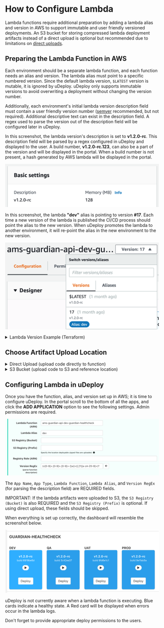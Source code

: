 # How to Configure Lambda

Lambda functions require additional preparation by adding a lambda alias and version in AWS to support immutable and user friendly versioned deployments. An S3 bucket for storing compressed lambda deployment artifacts instead of a direct upload is optional but recommended due to limitations on [direct uploads](https://docs.aws.amazon.com/lambda/latest/dg/gettingstarted-limits.html). 


## Preparing the Lambda Function in AWS

Each environment should be a separate lambda function, and each function needs an alias and version. The lambda alias must point to a specific numbered version. Since the default lambda version, `$LATEST` version is mutable, it is ignored by uDeploy. uDeploy only supports immutable versions to avoid overwriting a deployment without changing the version number. 

Additionally, each environment's initial lambda version description field must contain a user friendly version number ([semver](http://www.semver.org) recommended, but not required). Additional descriptive text can exist in the description field. A regex used to parse the version out of the description field will be configured later in uDeploy. 

In this screenshot, the lambda version's description is set to **v1.2.0-rc**.  This description field will be parsed by a regex configured in uDeploy and displayed to the user. A build number, **v1.2.0-rc.123**, can also be a part of the version and will be displayed in the portal. When a build number is not present, a hash generated by AWS lambda will be displayed in the portal.

![Description](./console_description.png)

In this screenshot, the lambda **"dev"** alias is pointing to version **#17**. Each time a new version of the lambda is published the CI/CD process should point the alias to the new version. When uDeploy promotes the lambda to another environment, it will re-point the alias in the new environment to the new version.

![Alias and Version](./console_version.png)

<details>
  <summary>Lambda Version Example (Terraform)</summary>

Notice the lambda alias points to a lambda version `"1"`, and not the default `$LATEST`.
```
resource "aws_lambda_alias" "function_alias" {
  name             = "${var.app}-alias-${var.environment}"
  description      = "alias triggered by AWS event"
  function_name    = aws_lambda_function.function.arn
  function_version = "1"
}
```

The resource invoking the lambda must be pointed to the alias `aws_lambda_alias.function_alias.arn` and not directly to the function ``aws_lambda_function.arn`` for deployments to work properly.
```
resource "aws_lambda_event_source_mapping" "lambda_event" {
  batch_size       = 1
  enabled          = true
  event_source_arn = aws_sqs_queue.queue.arn
  function_name    = aws_lambda_alias.function_alias.arn
}
```

</details>


## Choose Artifact Upload Location

<details>
  <summary>Direct Upload (upload code directly to function)</summary>

The CI/CD process will need to...
1. Update the lambda description with a user friendly version in dev.

```bash
$ aws lambda update-function-configuration --function-name ${LAMBDA_FUNCTION} --description ${LAMBDA_DESCRIPTION}
```

2. Publish the new version to dev.

```bash
$ aws lambda update-function-code --function-name ${LAMBDA_FUNCTION} --publish --zip-file ${FILE}
```

3. Point the alias to the newly published version in dev.

```bash
$ aws lambda update-alias --function-name ${LAMBDA_FUNCTION} --function-version ${LAMBDA_VERSION} --name ${LAMBDA_ALIAS}
```

Performing these functions requires the CI/CD to have the following AWS account permissions:

* lambda:UpdateFunctionCode
* lambda:UpdateFunctionConfiguration
* lambda:UpdateAlias

</details>

<details>
  <summary>S3 Bucket (upload code to S3 and reference location)</summary>

The CI/CD process will need to...

1. Upload the compressed file to an S3 bucket using a revision number for the file name and include the following two meta data fields. (artifact registry)

* `x-amz-meta-version`: The user friendly version and build number. This field is parsed by the regular expression configured in uDeploy.
* `x-amz-meta-revision`: The same revision number as the compressed file's name specifying a unique artifact upload.

![Description](../../../vue/pages/app/img/s3-registry.png)

```bash
$ aws s3 cp artifacts/${REVISION_NUMBER}.zip s3://artifacts/${PROJECT}/${S3_BUCKET}/${REVISION_NUMBER}.zip --metadata revision=${REVISION_NUMBER},version=${VERSION}.${BUILD_NUMBER}
```

2. Update the lambda function code in dev.

NOTE: If secrets exist in the lambda env vars, it may be worth redirecting the output to null by adding ` >> /dev/null` to the command.

```bash
$ aws lambda update-function-code --function-name ${LAMBDA_FUNCTION} --s3-bucket ${S3_BUCKET} --s3-key ${REVISION_NUMBER}.zip
```

3. Publish the new version in dev.

```bash
$ aws lambda publish-version --function-name ${LAMBDA_FUNCTION}
```

4. Point the alias to the newly published version in dev.

```bash
$ aws lambda update-alias --function-name ${LAMBDA_FUNCTION} --function-version ${LAMBDA_VERSION} --name ${LAMBDA_ALIAS}
```

Performing these functions requires CI/CD to have the following AWS account permissions:

* s3:PutObject
* lambda:UpdateFunctionCode
* lambda:UpdateFunctionConfiguration
* lambda:UpdateAlias
* lambda:PublishVersion

</details>


## Configuring Lambda in uDeploy

Once you have the function, alias, and version set up in AWS; it is time to configure uDeploy. In the portal scroll to the bottom of all the apps, and click the **ADD APPLICATION** option to see the following settings. Admin permissions are required.

![Edit](./portal_edit.png)

The `App Name`, `App Type`, `Lambda Function`, `Lambda Alias`, and `Version RegEx` (for parsing the description field) are REQUIRED fields.

IMPORTANT: If the lambda artifacts were uploaded to S3, the `S3 Registry (Bucket)` is also REQUIRED and the `S3 Registry (Prefix)` is optional. If using direct upload, these fields should be skipped.

When everything is set up correctly, the dashboard will resemble the screenshot below.

![Dashboard](./portal_main.png)

uDeploy is not currently aware when a lambda function is executing. Blue cards indicate a healthy state. A Red card will be displayed when errors occur in the lambda logs.

Don't forget to provide appropriate deploy permissions to the users.